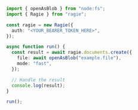 <!-- Start SDK Example Usage [usage] -->
```typescript
import { openAsBlob } from "node:fs";
import { Ragie } from "ragie";

const ragie = new Ragie({
  auth: "<YOUR_BEARER_TOKEN_HERE>",
});

async function run() {
  const result = await ragie.documents.create({
    file: await openAsBlob("example.file"),
    mode: "fast",
  });

  // Handle the result
  console.log(result);
}

run();

```
<!-- End SDK Example Usage [usage] -->